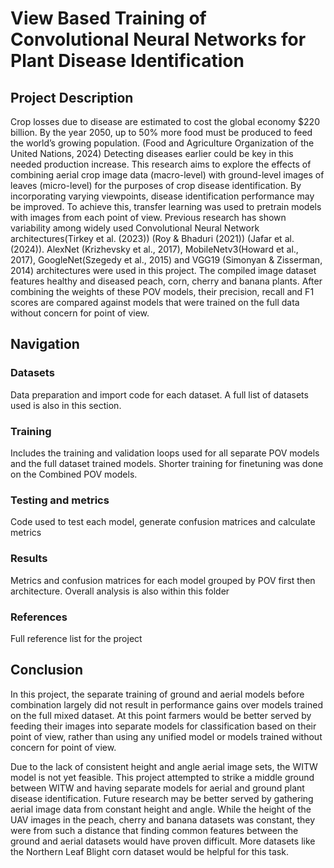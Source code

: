 # View Based Training of Convolutional Neural Networks for Plant Disease Identification
## Project Description
Crop losses due to disease are estimated to cost the global economy $220 billion. By the year 2050, up to 50% more food must be produced to feed the world’s growing population. (Food and Agriculture Organization of the United Nations, 2024) Detecting diseases earlier could be key in this needed production increase. 
This research aims to explore the effects of combining aerial crop image data (macro-level) with ground-level images of leaves (micro-level) for the purposes of crop disease identification. By incorporating varying viewpoints, disease identification performance may be improved.
To achieve this, transfer learning was used to pretrain models with images from each point of view. Previous research has shown variability among widely used Convolutional Neural Network architectures(Tirkey et al. (2023)) (Roy & Bhaduri (2021)) (Jafar et al. (2024)). 
AlexNet (Krizhevsky et al., 2017), MobileNetv3(Howard et al., 2017), GoogleNet(Szegedy et al., 2015) and VGG19 (Simonyan & Zisserman, 2014) architectures were used in this project.
The compiled image dataset features healthy and diseased peach, corn, cherry and banana plants. After combining the weights of these POV models, their precision, recall and F1 scores are compared against models that were trained on the full data without concern for point of view. 


## Navigation
### Datasets
Data preparation and import code for each dataset. 
A full list of datasets used is also in this section.

### Training
Includes the training and validation loops used for all separate POV models and the full dataset trained models. 
Shorter training for finetuning was done on the Combined POV models.

### Testing and metrics
Code used to test each model, generate confusion matrices and calculate metrics

### Results
Metrics and confusion matrices for each model grouped by POV first then architecture. Overall analysis is also within this folder

### References
Full reference list for the project


## Conclusion
In this project, the separate training of ground and aerial models before combination largely did not result in performance gains over models trained on the full mixed dataset. At this point farmers would be better served by feeding their images into separate models for classification based on their point of view, rather than using any unified model or models trained without concern for point of view.

Due to the lack of consistent height and angle aerial image sets, the WITW model is not yet feasible. This project attempted to strike a middle ground between WITW and having separate models for aerial and ground plant disease identification. Future research may be better served by gathering aerial image data from constant height and angle. While the height of the UAV images in the peach, cherry and banana datasets was constant, they were from such a distance that finding common features between the ground and aerial datasets would have proven difficult. More datasets like the Northern Leaf Blight corn dataset would be helpful for this task. 
